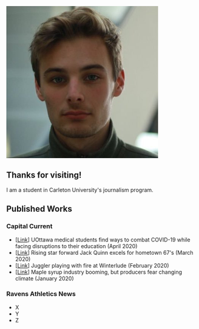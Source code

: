 ![Headshot](MarkBahensky_Headshot.jpg)

## Thanks for visiting!

I am a student in Carleton University's journalism program.

## Published Works

### Capital Current
* \[[Link](https://capitalcurrent.ca/uottawa-medical-students-find-ways-to-combat-covid-19-while-facing-disruptions-to-their-education/)\] UOttawa medical students find ways to combat COVID-19 while facing disruptions to their education (April 2020)
* \[[Link](https://capitalcurrent.ca/rising-star-forward-jack-quinn-excels-for-hometown-67s/)\] Rising star forward Jack Quinn excels for hometown 67's (March 2020)
* \[[Link](https://capitalcurrent.ca/juggler-playing-with-fire-at-winterlude/)\] Juggler playing with fire at Winterlude (February 2020)
* \[[Link](https://capitalcurrent.ca/climate-change-remains-amongst-causes-for-concern-for-canadian-maple-farmers-despite-record-breaking-2019/)\] Maple syrup industry booming, but producers fear changing climate (January 2020)

### Ravens Athletics News
* X
* Y
* Z
